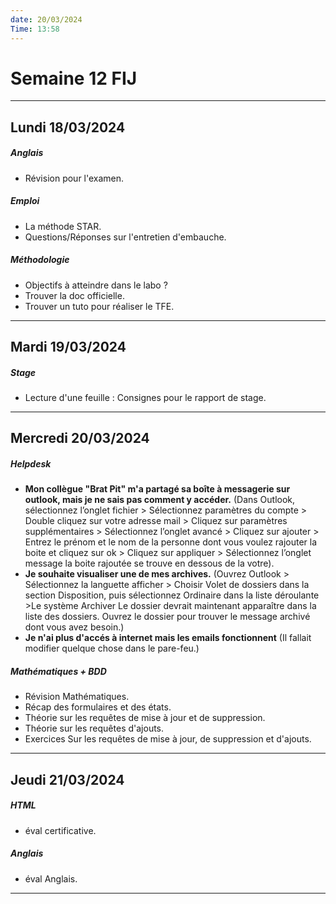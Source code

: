 ```yaml
---
date: 20/03/2024
Time: 13:58
---
```

# Semaine 12 FIJ
---
## Lundi 18/03/2024
##### Anglais
- Révision pour l'examen.
##### Emploi
- La méthode STAR.
- Questions/Réponses sur l'entretien d'embauche.
##### Méthodologie
- Objectifs à atteindre dans le labo ?
- Trouver la doc officielle.
- Trouver un tuto pour réaliser le TFE.
---
## Mardi 19/03/2024
##### Stage
- Lecture d'une feuille : Consignes pour le rapport de stage.
---
## Mercredi 20/03/2024
##### Helpdesk
- **Mon collègue "Brat Pit" m'a partagé sa boîte à messagerie sur outlook, mais je ne sais pas comment y accéder.**  (Dans Outlook, sélectionnez l’onglet fichier  > Sélectionnez paramètres du compte > Double cliquez sur votre adresse mail  > Cliquez sur paramètres supplémentaires  > Sélectionnez l’onglet avancé > Cliquez sur ajouter > Entrez le prénom et le nom de la personne dont vous voulez rajouter la boite et cliquez sur ok > Cliquez sur appliquer > Sélectionnez l’onglet message la boite rajoutée se trouve en dessous de la votre).
- **Je souhaite visualiser une de mes archives.**  (Ouvrez Outlook > Sélectionnez la languette afficher > Choisir Volet de dossiers dans la section Disposition, puis sélectionnez Ordinaire dans la liste déroulante >Le système Archiver Le dossier devrait maintenant apparaître dans la liste des dossiers. Ouvrez le dossier pour trouver le message archivé dont vous avez besoin.)
- **Je n'ai plus d'accés à internet mais les emails fonctionnent** (Il fallait modifier quelque chose dans le pare-feu.) 
##### Mathématiques + BDD
- Révision Mathématiques.
- Récap des formulaires et des états.
- Théorie sur les requêtes de mise à jour et de suppression.
- Théorie sur les requêtes d'ajouts.
- Exercices Sur les requêtes de mise à jour, de suppression et d'ajouts.
---
## Jeudi 21/03/2024
##### HTML
- éval certificative.
##### Anglais
- éval Anglais.
---
